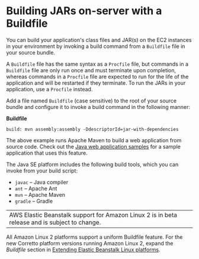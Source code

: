 # Building JARs on\-server with a Buildfile<a name="java-se-buildfile"></a>

You can build your application's class files and JAR\(s\) on the EC2 instances in your environment by invoking a build command from a `Buildfile` file in your source bundle\.

A `Buildfile` file has the same syntax as a `Procfile` file, but commands in a `Buildfile` file are only run once and must terminate upon completion, whereas commands in a `Procfile` file are expected to run for the life of the application and will be restarted if they terminate\. To run the JARs in your application, use a `Procfile` instead\.

Add a file named `Buildfile` \(case sensitive\) to the root of your source bundle and configure it to invoke a build command in the following manner:

 **Buildfile** 

```
build: mvn assembly:assembly -DdescriptorId=jar-with-dependencies
```

The above example runs Apache Maven to build a web application from source code\. Check out the [Java web application samples](java-getstarted.md#java-getstarted-samples) for a sample application that uses this feature\.

The Java SE platform includes the following build tools, which you can invoke from your build script:
+ `javac` – Java compiler
+ `ant` – Apache Ant
+ `mvn` – Apache Maven
+ `gradle` – Gradle


|  | 
| --- |
| AWS Elastic Beanstalk support for Amazon Linux 2 is in beta release and is subject to change\. | 

All Amazon Linux 2 platforms support a uniform Buildfile feature\. For the new Corretto platform versions running Amazon Linux 2, expand the *Buildfile* section in [Extending Elastic Beanstalk Linux platforms](platforms-linux-extend.md)\.